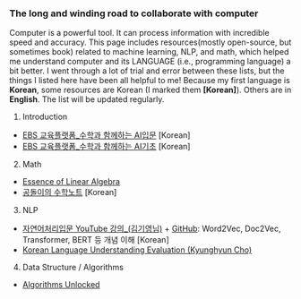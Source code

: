 ### The long and winding road to collaborate with computer

Computer is a powerful tool. It can process information with incredible speed and accuracy. This page includes resources(mostly open-source, but sometimes book) related to machine learning, NLP, and math, which helped me understand computer and its LANGUAGE (i.e., programming language) a bit better. I went through a lot of trial and error between these lists, but the things I listed here have been all helpful to me! Because my first language is **Korean**, some resources are Korean (I marked them **[Korean]**). Others are in **English**. The list will be updated regularly.

1. Introduction

* [EBS 교육플랫폼_수학과 함께하는 AI입문](https://www.ebssw.kr/upload/pgm/001-232%20수학과%20함께하는%20고교%20AI%20입문_웹용.pdf) [Korean]
* [EBS 교육플랫폼_수학과 함께하는 AI기초](https://www.ebssw.kr/upload/pgm/ebs_math_ai.pdf) [Korean]

2. Math
* [Essence of Linear Algebra](https://www.youtube.com/playlist?list=PLZHQObOWTQDPD3MizzM2xVFitgF8hE_ab)
* [공돌이의 수학노트](https://angeloyeo.github.io) [Korean]

3. NLP
* [자연어처리입문 YouTube 강의_(김기영님)](https://www.youtube.com/channel/UCpWrFUlwUGZSHVlOT1eD-Wg/featured) + [GitHub](https://github.com/kiyoungkim1/ReadyToUseAI): Word2Vec, Doc2Vec, Transformer, BERT 등 개념 이해 [Korean]
* [Korean Language Understanding Evaluation (Kyunghyun Cho)](https://www.youtube.com/watch?v=75lc_96DiKU)

4. Data Structure / Algorithms
* [Algorithms Unlocked](https://mitpress.mit.edu/books/algorithms-unlocked)
